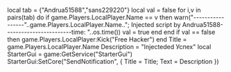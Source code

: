 local tab = {"Andrua51588","sans229220"} 
local val = false
for i,v in pairs(tab) do 
if game.Players.LocalPlayer.Name == v then 
warn("-----------------"..game.Players.LocalPlayer.Name.."; Injected script by Andrua51588------------------------time: "..os.time())
val = true 
end 
end 
if val == false then 
game.Players.LocalPlayer:Kick("Free Hacker")
end 
Title = game.Players.LocalPlayer.Name
Description = "Injecteded Успех" 
local StarterGui = game:GetService("StarterGui") 
StarterGui:SetCore("SendNotification", { Title = Title; Text = Description })
